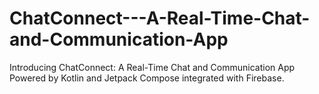# ChatConnect---A-Real-Time-Chat-and-Communication-App
Introducing ChatConnect: A Real-Time Chat and Communication App Powered by Kotlin and Jetpack Compose integrated with Firebase. 
